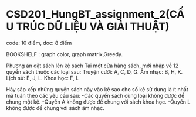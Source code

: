 # CSD201_HungBT_assignment_2(CẤU TRÚC DỮ LIỆU VÀ GIẢI THUẬT)
code: 10 điểm,
 doc: 8 điểm

BOOKSHELF : graph color, graph matrix,Greedy.

Phương án đặt sách lên kệ sách 
Tại một cửa hàng sách, mới nhập về 12 quyển sách thuộc các loại sau: 
Truyện cười: A, C, D, G. 
Âm nhạc: B, H, K. 
Lịch sử: E, J, L. 
Khoa học: F, I. 


Hãy sắp xếp những quyển sách này vào kệ sao cho số kệ sử dụng là ít nhất mà tuân theo 
các yêu cầu sau: 
-Các quyển sách cùng loại không được để chung một kệ. 
-Quyển A không được để chung với sách khoa học. 
-Quyển L không được để chung với sách âm nhạc. 
